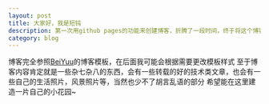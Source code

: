 ```yaml
---
layout: post
title: 大家好，我是短钝
description: 第一次用github pages的功能来创建博客，折腾了一段时间，终于将这个博客挂载到了自己的域名下，希望大家没事能常来逛逛
category: blog
---
```


博客完全参照[BeiYuu][]的博客模板，在后面我可能会根据需要更改模板样式
至于博客内容肯定就是一些杂七杂八的东西，会有一些转载的好的技术类文章，也会有一些自己的生活照片，风景照片等，当然也少不了胡言乱语的部分
希望能在这里建造一片自己的小花园~


[BeiYuu]:    http://beiyuu.com "BeiYuu"
[Duandun]: http://chruyo.com "Duandun"
